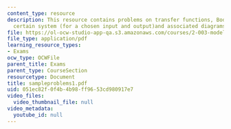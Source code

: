 ```yaml
---
content_type: resource
description: This resource contains problems on transfer functions, Bode plot of a
  certain system (for a chosen input and output)and associated diagrams.
file: https://ol-ocw-studio-app-qa.s3.amazonaws.com/courses/2-003-modeling-dynamics-and-control-i-spring-2005/051ec82f0f4b4b98ff9653cd980917e7_sampleproblems1.pdf
file_type: application/pdf
learning_resource_types:
- Exams
ocw_type: OCWFile
parent_title: Exams
parent_type: CourseSection
resourcetype: Document
title: sampleproblems1.pdf
uid: 051ec82f-0f4b-4b98-ff96-53cd980917e7
video_files:
  video_thumbnail_file: null
video_metadata:
  youtube_id: null
---
```

